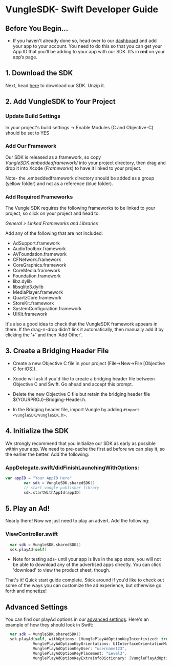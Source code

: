 # VungleSDK- Swift Developer Guide

## Before You Begin...

* If you haven't already done so, head over to our [dashboard](https://v.vungle.com/dashboard/login) and add your app to your account. You need to do this so that you can get your App ID that you’ll be adding to your app with our SDK. It’s in **red** on your app’s page.

## 1. Download the SDK

Next, head [here](https://v.vungle.com/dev/ios) to download our SDK. Unzip it.

## 2. Add VungleSDK to Your Project

### Update Build Settings

In your project's build settings -> Enable Modules (C and Objective-C) should be set to YES

### Add Our Framework

Our SDK is released as a framework, so copy *VungleSDK.embeddedframework/* into your project directory, then drag and drop it into Xcode (*Frameworks*) to have it linked to your project.

Note- the .embeddedframework directory should be added as a group (yellow folder) and not as a reference (blue folder).

### Add Required Frameworks

The Vungle SDK requires the following frameworks to be linked to your project, so click on your project and head to:

*General > Linked Frameworks and Libraries*

Add any of the following that are not included:

* AdSupport.framework
* AudioToolbox.framework
* AVFoundation.framework
* CFNetwork.framework
* CoreGraphics.framework
* CoreMedia.framework
* Foundation.framework
* libz.dylib
* libsqlite3.dylib
* MediaPlayer.framework
* QuartzCore.framework
* StoreKit.framework
* SystemConfiguration.framework
* UIKit.framework

It's also a good idea to check that the VungleSDK framework appears in there. If the drag-n-drop didn't link it automatically, then manually add it by clicking the '+' and then 'Add Other'.

## 3. Create a Bridging Header File

* Create a new Objective C file in your project (File->New->File [Objective C for iOS]).

* Xcode will ask if you'd like to create a bridging header file between Objective C and Swift. Go ahead and accept this prompt.

* Delete the new Objective C file but retain the bridging header file ${YOURPROJ}-Bridging-Header.h.

* In the Bridging header file, import Vungle by adding `#import <VungleSDK/VungleSDK.h>`.

## 4. Initialize the SDK

We strongly recommend that you initialize our SDK as early as possible within your app. We need to pre-cache the first ad before we can play it, so the earlier the better. Add the following:

### AppDelegate.swift/didFinishLaunchingWithOptions:

```swift
var appID = "Your AppID Here"
		var sdk = VungleSDK.sharedSDK()
		// start vungle publisher library
		sdk.startWithAppId(appID)
```

## 5. Play an Ad!

Nearly there! Now we just need to play an advert. Add the following:

### ViewController.swift

```swift
  var sdk = VungleSDK.sharedSDK()
  sdk.playAd(self)
```

* Note for testing ads- until your app is live in the app store, you will not be able to download any of the advertised apps directly. You can click 'download' to view the product sheet, though.

That's it! Quick start guide complete. Stick around if you'd like to check out some of the ways you can customize the ad experience, but otherwise go forth and monetize!


## Advanced Settings

You can find our playAd options in our [advanced settings](https://github.com/Vungle/vungle-resources/blob/master/English/iOS/iOS-advanced-settings.md). Here's an example of how they should look in Swift:

```swift
  var sdk = VungleSDK.sharedSDK()
  sdk.playAd(self, withOptions: [VunglePlayAdOptionKeyIncentivized: true,
			VunglePlayAdOptionKeyOrientations: UIInterfaceOrientationMask.Portrait.rawValue,
			VunglePlayAdOptionKeyUser: "username123",
			VunglePlayAdOptionKeyPlacement: "Level3",
			VunglePlayAdOptionKeyExtraInfoDictionary: [VunglePlayAdOptionKeyExtra1: "female", VunglePlayAdOptionKeyExtra2: "21"]])
```
